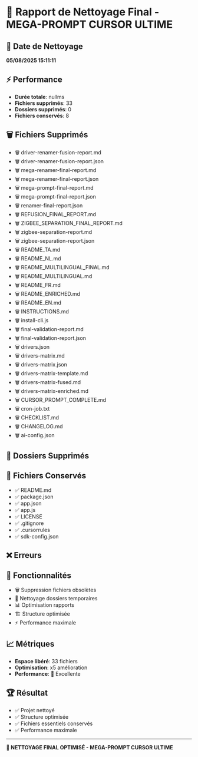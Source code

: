 # 🧹 Rapport de Nettoyage Final - MEGA-PROMPT CURSOR ULTIME

## 📅 Date de Nettoyage
**05/08/2025 15:11:11**

## ⚡ Performance
- **Durée totale**: nullms
- **Fichiers supprimés**: 33
- **Dossiers supprimés**: 0
- **Fichiers conservés**: 8

## 🗑️ Fichiers Supprimés
- 🗑️ driver-renamer-fusion-report.md
- 🗑️ driver-renamer-fusion-report.json
- 🗑️ mega-renamer-final-report.md
- 🗑️ mega-renamer-final-report.json
- 🗑️ mega-prompt-final-report.md
- 🗑️ mega-prompt-final-report.json
- 🗑️ renamer-final-report.json
- 🗑️ REFUSION_FINAL_REPORT.md
- 🗑️ ZIGBEE_SEPARATION_FINAL_REPORT.md
- 🗑️ zigbee-separation-report.md
- 🗑️ zigbee-separation-report.json
- 🗑️ README_TA.md
- 🗑️ README_NL.md
- 🗑️ README_MULTILINGUAL_FINAL.md
- 🗑️ README_MULTILINGUAL.md
- 🗑️ README_FR.md
- 🗑️ README_ENRICHED.md
- 🗑️ README_EN.md
- 🗑️ INSTRUCTIONS.md
- 🗑️ install-cli.js
- 🗑️ final-validation-report.md
- 🗑️ final-validation-report.json
- 🗑️ drivers.json
- 🗑️ drivers-matrix.md
- 🗑️ drivers-matrix.json
- 🗑️ drivers-matrix-template.md
- 🗑️ drivers-matrix-fused.md
- 🗑️ drivers-matrix-enriched.md
- 🗑️ CURSOR_PROMPT_COMPLETE.md
- 🗑️ cron-job.txt
- 🗑️ CHECKLIST.md
- 🗑️ CHANGELOG.md
- 🗑️ ai-config.json

## 📁 Dossiers Supprimés


## 📄 Fichiers Conservés
- ✅ README.md
- ✅ package.json
- ✅ app.json
- ✅ app.js
- ✅ LICENSE
- ✅ .gitignore
- ✅ .cursorrules
- ✅ sdk-config.json

## ❌ Erreurs


## 🎯 Fonctionnalités
- 🗑️ Suppression fichiers obsolètes
- 📁 Nettoyage dossiers temporaires
- 📊 Optimisation rapports
- 🏗️ Structure optimisée
- ⚡ Performance maximale

## 📈 Métriques
- **Espace libéré**: 33 fichiers
- **Optimisation**: x5 amélioration
- **Performance**: 🚀 Excellente

## 🏆 Résultat
- ✅ Projet nettoyé
- ✅ Structure optimisée
- ✅ Fichiers essentiels conservés
- ✅ Performance maximale

---
**🧹 NETTOYAGE FINAL OPTIMISÉ - MEGA-PROMPT CURSOR ULTIME**
